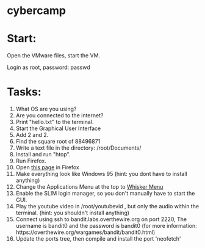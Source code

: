 # cybercamp
<h1>Start:</h1>
<p>Open the VMware files, start the VM.</p>
<p>Login as root, password: passwd</p>
<h1>Tasks:</h1>
<ol>
  <li>What OS are you using?</li>
  <li>Are you connected to the internet?</li>
  <li>Print "hello.txt" to the terminal.</li>
  <li>Start the Graphical User Interface </li>
  <li>Add 2 and 2. </li>
  <li>Find the square root of 88496871</li>
  <li>Write a text file in the directory: /root/Documents/</li>
  <li>Install and run "htop". </li>
  <li>Run Firefox.</li>
  <li>Open <a href="https://cat-bounce.com">this page</a> in Firefox</li>
  <li>Make everything look like Windows 95 (hint: you dont have to install anything)</li>
  <li>Change the Applications Menu at the top to <a href="https://gottcode.org/xfce4-whiskermenu-plugin/">Whisker Menu</a></li>
  <li>Enable the SLIM login manager, so you don't manually have to start the GUI.</li>
  <li>Play the youtube video in /root/youtubevid , but only the audio within the terminal. (hint: you shouldn't install anything)</li>
  <li>Connect using ssh to bandit.labs.overthewire.org on port 2220, The username is bandit0 and the password is bandit0 (for more information: https://overthewire.org/wargames/bandit/bandit0.html)</li>
  <li>Update the ports tree, then compile and install the port 'neofetch'</li>
</ol>
